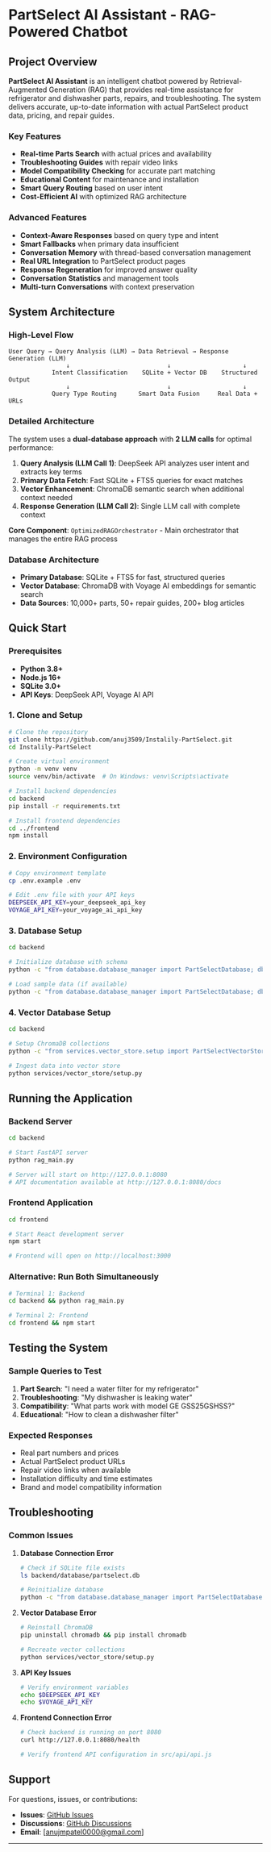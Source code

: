 # PartSelect AI Assistant - RAG-Powered Chatbot

## Project Overview

**PartSelect AI Assistant** is an intelligent chatbot powered by Retrieval-Augmented Generation (RAG) that provides real-time assistance for refrigerator and dishwasher parts, repairs, and troubleshooting. The system delivers accurate, up-to-date information with actual PartSelect product data, pricing, and repair guides.

### Key Features

- **Real-time Parts Search** with actual prices and availability
- **Troubleshooting Guides** with repair video links
- **Model Compatibility Checking** for accurate part matching
- **Educational Content** for maintenance and installation
- **Smart Query Routing** based on user intent
- **Cost-Efficient AI** with optimized RAG architecture

### Advanced Features

- **Context-Aware Responses** based on query type and intent
- **Smart Fallbacks** when primary data insufficient
- **Conversation Memory** with thread-based conversation management
- **Real URL Integration** to PartSelect product pages
- **Response Regeneration** for improved answer quality
- **Conversation Statistics** and management tools
- **Multi-turn Conversations** with context preservation

## System Architecture

### High-Level Flow

```
User Query → Query Analysis (LLM) → Data Retrieval → Response Generation (LLM)
                ↓                           ↓                    ↓
            Intent Classification    SQLite + Vector DB    Structured Output
                ↓                           ↓                    ↓
            Query Type Routing      Smart Data Fusion     Real Data + URLs
```

### Detailed Architecture

The system uses a **dual-database approach** with **2 LLM calls** for optimal performance:

1. **Query Analysis (LLM Call 1)**: DeepSeek API analyzes user intent and extracts key terms
2. **Primary Data Fetch**: Fast SQLite + FTS5 queries for exact matches
3. **Vector Enhancement**: ChromaDB semantic search when additional context needed
4. **Response Generation (LLM Call 2)**: Single LLM call with complete context

**Core Component**: `OptimizedRAGOrchestrator` - Main orchestrator that manages the entire RAG process

### Database Architecture

- **Primary Database**: SQLite + FTS5 for fast, structured queries
- **Vector Database**: ChromaDB with Voyage AI embeddings for semantic search
- **Data Sources**: 10,000+ parts, 50+ repair guides, 200+ blog articles



## Quick Start

### Prerequisites

- **Python 3.8+**
- **Node.js 16+**
- **SQLite 3.0+**
- **API Keys**: DeepSeek API, Voyage AI API

### 1. Clone and Setup

```bash
# Clone the repository
git clone https://github.com/anuj3509/Instalily-PartSelect.git
cd Instalily-PartSelect

# Create virtual environment
python -m venv venv
source venv/bin/activate  # On Windows: venv\Scripts\activate

# Install backend dependencies
cd backend
pip install -r requirements.txt

# Install frontend dependencies
cd ../frontend
npm install
```

### 2. Environment Configuration

```bash
# Copy environment template
cp .env.example .env

# Edit .env file with your API keys
DEEPSEEK_API_KEY=your_deepseek_api_key
VOYAGE_API_KEY=your_voyage_ai_api_key
```

### 3. Database Setup

```bash
cd backend

# Initialize database with schema
python -c "from database.database_manager import PartSelectDatabase; db = PartSelectDatabase(); print('Database initialized')"

# Load sample data (if available)
python -c "from database.database_manager import PartSelectDatabase; db = PartSelectDatabase(); db.load_data_from_json()"
```

### 4. Vector Database Setup

```bash
cd backend

# Setup ChromaDB collections
python -c "from services.vector_store.setup import PartSelectVectorStore; vs = PartSelectVectorStore(); vs.setup_collections()"

# Ingest data into vector store
python services/vector_store/setup.py
```

## Running the Application

### Backend Server

```bash
cd backend

# Start FastAPI server
python rag_main.py

# Server will start on http://127.0.0.1:8080
# API documentation available at http://127.0.0.1:8080/docs
```

### Frontend Application

```bash
cd frontend

# Start React development server
npm start

# Frontend will open on http://localhost:3000
```

### Alternative: Run Both Simultaneously

```bash
# Terminal 1: Backend
cd backend && python rag_main.py

# Terminal 2: Frontend  
cd frontend && npm start
```

## Testing the System

### Sample Queries to Test

1. **Part Search**: "I need a water filter for my refrigerator"
2. **Troubleshooting**: "My dishwasher is leaking water"
3. **Compatibility**: "What parts work with model GE GSS25GSHSS?"
4. **Educational**: "How to clean a dishwasher filter"

### Expected Responses

- Real part numbers and prices
- Actual PartSelect product URLs
- Repair video links when available
- Installation difficulty and time estimates
- Brand and model compatibility information

## Troubleshooting

### Common Issues

1. **Database Connection Error**
   ```bash
   # Check if SQLite file exists
   ls backend/database/partselect.db
   
   # Reinitialize database
   python -c "from database.database_manager import PartSelectDatabase; db = PartSelectDatabase()"
   ```

2. **Vector Database Error**
   ```bash
   # Reinstall ChromaDB
   pip uninstall chromadb && pip install chromadb
   
   # Recreate vector collections
   python services/vector_store/setup.py
   ```

3. **API Key Issues**
   ```bash
   # Verify environment variables
   echo $DEEPSEEK_API_KEY
   echo $VOYAGE_API_KEY
   ```

4. **Frontend Connection Error**
   ```bash
   # Check backend is running on port 8080
   curl http://127.0.0.1:8080/health
   
   # Verify frontend API configuration in src/api/api.js
   ```










## Support

For questions, issues, or contributions:

- **Issues**: [GitHub Issues](https://github.com/anuj3509/Instalily-PartSelect/issues)
- **Discussions**: [GitHub Discussions](https://github.com/anuj3509/Instalily-PartSelect/discussions)
- **Email**: [anujmpatel0000@gmail.com]

---

